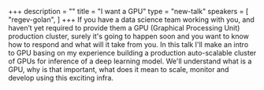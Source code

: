 +++
description = ""
title = "I want a GPU"
type = "new-talk"
speakers = [
        "regev-golan",
]
+++
If you have a data science team working with you, and haven’t yet required to provide them a GPU (Graphical Processing Unit) production cluster, surely it's going to happen soon and you want to know how to respond and what will it take from you.
In this talk I'll make an intro to GPU basing on my experience building a production auto-scalable cluster of GPUs for inference of a deep learning model.
We'll understand what is a GPU, why is that important, what does it mean to scale, monitor and develop using this exciting infra.